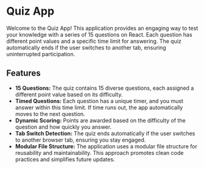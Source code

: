 # Quiz App

Welcome to the Quiz App! This application provides an engaging way to test your knowledge with a series of 15 questions on React. Each question has different point values and a specific time limit for answering. The quiz automatically ends if the user switches to another tab, ensuring uninterrupted participation.

## Features

- **15 Questions:** The quiz contains 15 diverse questions, each assigned a different point value based on its difficulty.
- **Timed Questions:** Each question has a unique timer, and you must answer within this time limit. If time runs out, the app automatically moves to the next question.
- **Dynamic Scoring:** Points are awarded based on the difficulty of the question and how quickly you answer.
- **Tab Switch Detection:** The quiz ends automatically if the user switches to another browser tab, ensuring you stay engaged.
- **Modular File Structure:** The application uses a modular file structure for reusability and maintainability. This approach promotes clean code practices and simplifies future updates.
